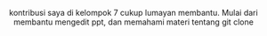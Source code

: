<p align=center>
kontribusi saya di kelompok 7 cukup lumayan membantu. Mulai dari membantu mengedit ppt, dan memahami materi tentang git clone
</p>
